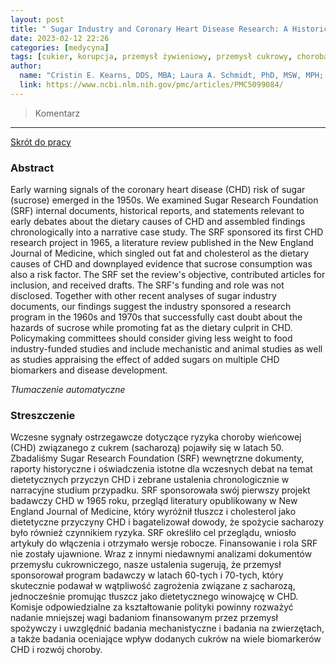 ```yaml
---
layout: post
title: " Sugar Industry and Coronary Heart Disease Research: A Historical Analysis of Internal Industry Documents "
date: 2023-02-12 22:26
categories: [medycyna]
tags: [cukier, korupcja, przemysł żywieniowy, przemysł cukrowy, choroba niedokrwienna serca]
author:
  name: "Cristin E. Kearns, DDS, MBA; Laura A. Schmidt, PhD, MSW, MPH; Stanton A. Glantz, PhD "
  link: https://www.ncbi.nlm.nih.gov/pmc/articles/PMC5099084/
---
```


> Komentarz
> 
<hr>

[Skrót do pracy](https://www.ncbi.nlm.nih.gov/pmc/articles/PMC5099084/) 

### Abstract
Early warning signals of the coronary heart disease (CHD) risk of sugar (sucrose) emerged in the 1950s. We examined Sugar Research Foundation (SRF) internal documents, historical reports, and statements relevant to early debates about the dietary causes of CHD and assembled findings chronologically into a narrative case study. The SRF sponsored its first CHD research project in 1965, a literature review published in the New England Journal of Medicine, which singled out fat and cholesterol as the dietary causes of CHD and downplayed evidence that sucrose consumption was also a risk factor. The SRF set the review's objective, contributed articles for inclusion, and received drafts. The SRF's funding and role was not disclosed. Together with other recent analyses of sugar industry documents, our findings suggest the industry sponsored a research program in the 1960s and 1970s that successfully cast doubt about the hazards of sucrose while promoting fat as the dietary culprit in CHD. Policymaking committees should consider giving less weight to food industry-funded studies and include mechanistic and animal studies as well as studies appraising the effect of added sugars on multiple CHD biomarkers and disease development.

*Tłumaczenie automatyczne*

### Streszczenie
Wczesne sygnały ostrzegawcze dotyczące ryzyka choroby wieńcowej (CHD) związanego z cukrem (sacharozą) pojawiły się w latach 50. Zbadaliśmy Sugar Research Foundation (SRF) wewnętrzne dokumenty, raporty historyczne i oświadczenia istotne dla wczesnych debat na temat dietetycznych przyczyn CHD i zebrane ustalenia chronologicznie w narracyjne studium przypadku. SRF sponsorowała swój pierwszy projekt badawczy CHD w 1965 roku, przegląd literatury opublikowany w New England Journal of Medicine, który wyróżnił tłuszcz i cholesterol jako dietetyczne przyczyny CHD i bagatelizował dowody, że spożycie sacharozy było również czynnikiem ryzyka. SRF określiło cel przeglądu, wniosło artykuły do włączenia i otrzymało wersje robocze. Finansowanie i rola SRF nie zostały ujawnione. Wraz z innymi niedawnymi analizami dokumentów przemysłu cukrowniczego, nasze ustalenia sugerują, że przemysł sponsorował program badawczy w latach 60-tych i 70-tych, który skutecznie podawał w wątpliwość zagrożenia związane z sacharozą, jednocześnie promując tłuszcz jako dietetycznego winowajcę w CHD. Komisje odpowiedzialne za kształtowanie polityki powinny rozważyć nadanie mniejszej wagi badaniom finansowanym przez przemysł spożywczy i uwzględnić badania mechanistyczne i badania na zwierzętach, a także badania oceniające wpływ dodanych cukrów na wiele biomarkerów CHD i rozwój choroby.